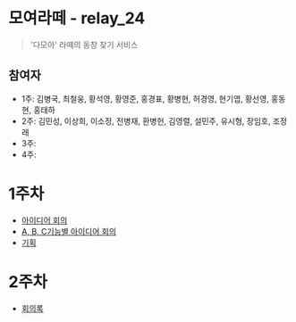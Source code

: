 # 모여라떼 - relay_24
> '다모아' 라떼의 동창 찾기 서비스

## 참여자
- 1주:  김병국, 최철웅, 황석영, 황영준, 홍경표, 황병현, 허경영, 현기엽, 황선영, 홍동현, 홍태하
- 2주: 김민성, 이상희, 이소정, 전병재, 환병헌, 김영렬, 설민주, 유시형, 장임호, 조정래
- 3주:
- 4주:

# 1주차
- [아이디어 회의](/week1_기획/20200727_아이디어회의.md)
- [A, B, C기능별 아이디어 회의](/week1_기획/ABC아이디어회의.md)
- [기획](/week1_기획/기획.md)


# 2주차
- [회의록](/week2_A기능/20200807_회의록.md)
